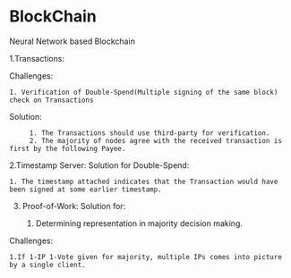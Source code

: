 # BlockChain
Neural Network based Blockchain


1.Transactions:

Challenges:

    1. Verification of Double-Spend(Multiple signing of the same block) check on Transactions
Solution: 

         1. The Transactions should use third-party for verification.
         2. The majority of nodes agree with the received transaction is first by the following Payee. 

2.Timestamp Server:
Solution for Double-Spend:
    
    1. The timestamp attached indicates that the Transaction would have been signed at some earlier timestamp.
    
3. Proof-of-Work:
Solution for:
 
    1. Determining representation in majority decision making.
  
Challenges:
    
    1.If 1-IP 1-Vote given for majority, multiple IPs comes into picture by a single client.


